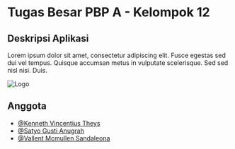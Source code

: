 # Tugas Besar PBP A - Kelompok 12

## Deskripsi Aplikasi
Lorem ipsum dolor sit amet, consectetur adipiscing elit. Fusce egestas sed dui vel tempus. Quisque accumsan metus in vulputate scelerisque. Sed sed nisl nisi. Duis.

![Logo](https://lh5.googleusercontent.com/qe_3y6NBb9_PR1DHvTJru5s-83c2k8FLu11HNjzS-icdHySh6g3Ier8KpdocRF6XPIs=w2400)

## Anggota
- [@Kenneth Vincentius Theys](https://github.com/DopePrince)
- [@Satyo Gusti Anugrah](https://github.com/sagurah)
- [@Vallent Mcmullen Sandaleona](https://github.com/Vallent11)
